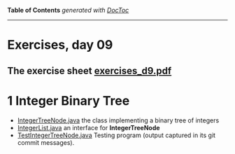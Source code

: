 **Table of Contents**  *generated with [DocToc](http://doctoc.herokuapp.com/)*

---------------------

# Exercises, day 09

## The exercise sheet [exercises_d9.pdf](exercises_d9.pdf) 

# 1 Integer Binary Tree

* [IntegerTreeNode.java](1_Integer_Binary_Tree/IntegerTreeNode.java) the class implementing a binary tree of integers
* [IntegerList.java](1_Integer_Binary_Tree/IntegerList.java) an interface for **IntegerTreeNode**
* [TestIntegerTreeNode.java](1_Integer_Binary_Tree/TestIntegerTreeNode.java) Testing program (output captured in its git commit messages).
